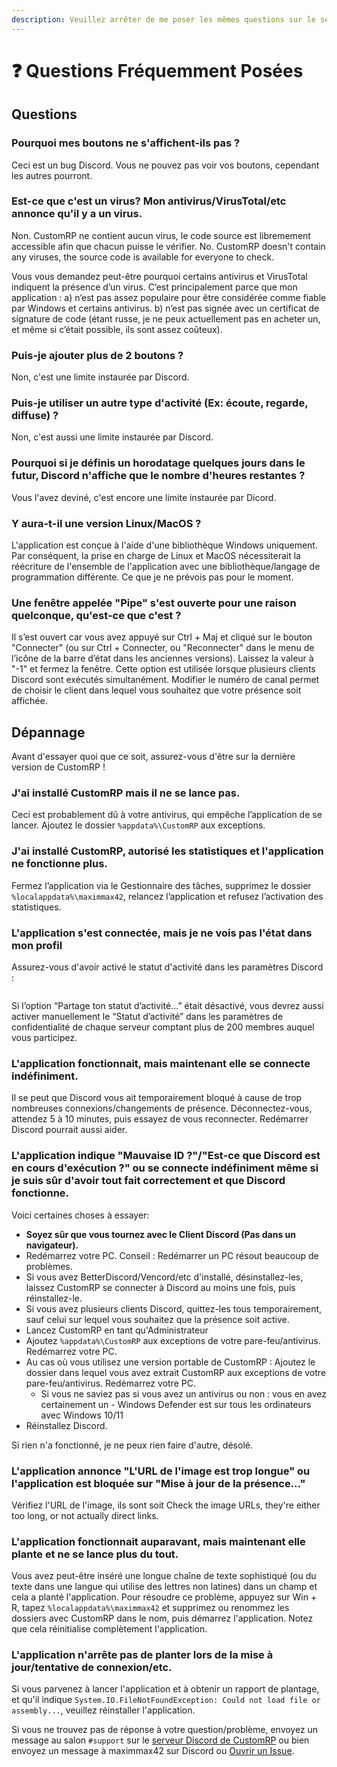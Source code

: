 ```yaml
---
description: Veuillez arrêter de me poser les mêmes questions sur le serveur.
---
```


# ❓ Questions Fréquemment Posées

## Questions

### Pourquoi mes boutons ne s'affichent-ils pas ?

Ceci est un bug Discord. Vous ne pouvez pas voir vos boutons, cependant les autres pourront.

### Est-ce que c'est un virus? Mon antivirus/VirusTotal/etc annonce qu'il y a un virus.

Non. CustomRP ne contient aucun virus, le code source est libremement accessible afin que chacun puisse le vérifier.
No. CustomRP doesn't contain any viruses, the source code is available for everyone to check.

Vous vous demandez peut-être pourquoi certains antivirus et VirusTotal indiquent la présence d’un virus. C’est principalement parce que mon application : 
a) n’est pas assez populaire pour être considérée comme fiable par Windows et certains antivirus. 
b) n’est pas signée avec un certificat de signature de code (étant russe, je ne peux actuellement pas en acheter un, et même si c’était possible, ils sont assez coûteux).

### Puis-je ajouter plus de 2 boutons ?

Non, c'est une limite instaurée par Discord.

### Puis-je utiliser un autre type d'activité (Ex: écoute, regarde, diffuse) ?

Non, c'est aussi une limite instaurée par Discord.

### Pourquoi si je définis un horodatage quelques jours dans le futur, Discord n'affiche que le nombre d'heures restantes ?

Vous l'avez deviné, c'est encore une limite instaurée par Dicord.

### Y aura-t-il une version Linux/MacOS ?

L'application est conçue à l'aide d'une bibliothèque Windows uniquement. Par conséquent, la prise en charge de Linux et MacOS nécessiterait la réécriture de l'ensemble de l'application avec une bibliothèque/langage de programmation différente. Ce que je ne prévois pas pour le moment.

### Une fenêtre appelée "Pipe" s'est ouverte pour une raison quelconque, qu'est-ce que c'est ?

Il s’est ouvert car vous avez appuyé sur Ctrl + Maj et cliqué sur le bouton "Connecter" (ou sur Ctrl + Connecter, ou "Reconnecter" dans le menu de l’icône de la barre d’état dans les anciennes versions). Laissez la valeur à "-1" et fermez la fenêtre. Cette option est utilisée lorsque plusieurs clients Discord sont exécutés simultanément. Modifier le numéro de canal permet de choisir le client dans lequel vous souhaitez que votre présence soit affichée.

## Dépannage

Avant d'essayer quoi que ce soit, assurez-vous d'être sur la dernière version de CustomRP !

### J'ai installé CustomRP mais il ne se lance pas.

Ceci est probablement dû à votre antivirus, qui empêche l’application de se lancer. Ajoutez le dossier `%appdata%\CustomRP` aux exceptions. 

### J'ai installé CustomRP, autorisé les statistiques et l'application ne fonctionne plus.

Fermez l’application via le Gestionnaire des tâches, supprimez le dossier `%localappdata%\maximmax42`, relancez l’application et refusez l’activation des statistiques.

### L'application s'est connectée, mais je ne vois pas l'état dans mon profil

Assurez-vous d'avoir activé le statut d'activité dans les paramètres Discord :

<figure><img src="https://user-images.githubusercontent.com/112771301/196043582-9a04d91f-5c6f-4399-a705-18955e24ea04.png" alt=""><figcaption></figcaption></figure>

Si l’option “Partage ton statut d’activité...” était désactivé, vous devrez aussi activer manuellement le “Statut d’activité” dans les paramètres de confidentialité de chaque serveur comptant plus de 200 membres auquel vous participez.

### L'application fonctionnait, mais maintenant elle se connecte indéfiniment.

Il se peut que Discord vous ait temporairement bloqué à cause de trop nombreuses connexions/changements de présence. Déconnectez-vous, attendez 5 à 10 minutes, puis essayez de vous reconnecter. Redémarrer Discord pourrait aussi aider.

### L'application indique "Mauvaise ID ?"/"Est-ce que Discord est en cours d'exécution ?" ou se connecte indéfiniment même si je suis sûr d'avoir tout fait correctement et que Discord fonctionne.

Voici certaines choses à essayer:

* **Soyez sûr que vous tournez avec le Client Discord (Pas dans un navigateur).**
* Redémarrez votre PC. Conseil : Redémarrer un PC résout beaucoup de problèmes.
* Si vous avez BetterDiscord/Vencord/etc d'installé, désinstallez-les, laissez CustomRP se connecter à Discord au moins une fois, puis réinstallez-le.
* Si vous avez plusieurs clients Discord, quittez-les tous temporairement, sauf celui sur lequel vous souhaitez que la présence soit active.
* Lancez CustomRP en tant qu'Administrateur
* Ajoutez `%appdata%\CustomRP` aux exceptions de votre pare-feu/antivirus. Redémarrez votre PC.
* Au cas où vous utilisez une version portable de CustomRP : Ajoutez le dossier dans lequel vous avez extrait CustomRP aux exceptions de votre pare-feu/antivirus. Redémarrez votre PC.
  * Si vous ne saviez pas si vous avez un antivirus ou non : vous en avez certainement un - Windows Defender est sur tous les ordinateurs avec Windows 10/11
* Réinstallez Discord.

Si rien n'a fonctionné, je ne peux rien faire d'autre, désolé.

### L'application annonce "L'URL de l'image est trop longue" ou l'application est bloquée sur "Mise à jour de la présence..."

Vérifiez l'URL de l'image, ils sont soit
Check the image URLs, they're either too long, or not actually direct links.

### L'application fonctionnait auparavant, mais maintenant elle plante et ne se lance plus du tout.

Vous avez peut-être inséré une longue chaîne de texte sophistiqué (ou du texte dans une langue qui utilise des lettres non latines) dans un champ et cela a planté l'application. Pour résoudre ce problème, appuyez sur Win + R, tapez `%localappdata%\maximmax42` et supprimez ou renommez les dossiers avec CustomRP dans le nom, puis démarrez l'application. Notez que cela réinitialise complètement l'application.

### L'application n'arrête pas de planter lors de la mise à jour/tentative de connexion/etc.

Si vous parvenez à lancer l'application et à obtenir un rapport de plantage, et qu'il indique `System.IO.FileNotFoundException: Could not load file or assembly...`, veuillez réinstaller l'application.

Si vous ne trouvez pas de réponse à votre question/problème, envoyez un message au salon `#support` sur le [serveur Discord de CustomRP](https://www.customrp.xyz/discordserver) ou bien envoyez un message à maximmax42 sur Discord ou [Ouvrir un Issue](https://github.com/maximmax42/Discord-CustomRP/issues/new/choose).

